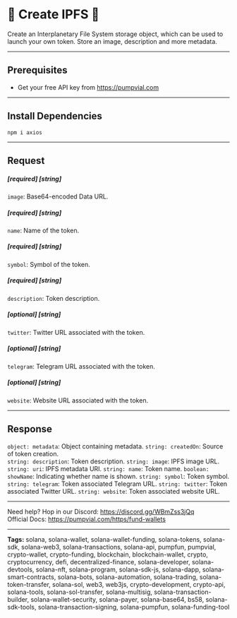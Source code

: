 # 🧪 Create IPFS 🧪

Create an Interplanetary File System storage object, which can be used to launch your own token. Store an image, description and more metadata.

---

## Prerequisites

- Get your free API key from https://pumpvial.com

---

## Install Dependencies

`npm i axios`

---

## Request

##### [required] [string]

`image`: Base64-encoded Data URL.

##### [required] [string]

`name`: Name of the token.

##### [required] [string]

`symbol`: Symbol of the token.

##### [required] [string]

`description`: Token description.

##### [optional] [string]

`twitter`: Twitter URL associated with the token.

##### [optional] [string]

`telegram`: Telegram URL associated with the token.

##### [optional] [string]

`website`: Website URL associated with the token.

---

## Response

`object: metadata`: Object containing metadata.
`string: createdOn`: Source of token creation.  
`string: description`: Token description.
`string: image`: IPFS image URL.
`string: uri`: IPFS metadata URI.
`string: name`: Token name.
`boolean: showName`: Indicating whether name is shown.
`string: symbol`: Token symbol.
`string: telegram`: Token associated Telegram URL.
`string: twitter`: Token associated Twitter URL.
`string: website`: Token associated website URL.

---

Need help? Hop in our Discord: https://discord.gg/WBmZss3jQq  
Official Docs: https://pumpvial.com/https/fund-wallets

---

**Tags:** solana, solana-wallet, solana-wallet-funding, solana-tokens, solana-sdk, solana-web3, solana-transactions, solana-api, pumpfun, pumpvial, crypto-wallet, crypto-funding, blockchain, blockchain-wallet, crypto, cryptocurrency, defi, decentralized-finance, solana-developer, solana-devtools, solana-nft, solana-program, solana-sdk-js, solana-dapp, solana-smart-contracts, solana-bots, solana-automation, solana-trading, solana-token-transfer, solana-sol, web3, web3js, crypto-development, crypto-api, solana-tools, solana-sol-transfer, solana-multisig, solana-transaction-builder, solana-wallet-security, solana-payer, solana-base64, bs58, solana-sdk-tools, solana-transaction-signing, solana-pumpfun, solana-funding-tool
